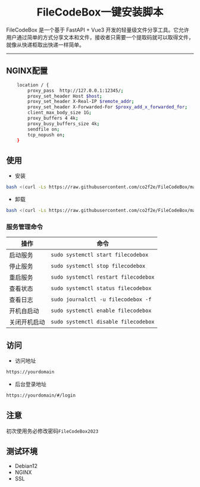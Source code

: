 <h1 align="center">
  FileCodeBox一键安装脚本
</h1>
FileCodeBox 是一个基于 FastAPI + Vue3 开发的轻量级文件分享工具。它允许用户通过简单的方式分享文本和文件，接收者只需要一个提取码就可以取得文件，就像从快递柜取出快递一样简单。

<hr>

## NGINX配置
```bash
    location / {
        proxy_pass  http://127.0.0.1:12345/;
        proxy_set_header Host $host;
        proxy_set_header X-Real-IP $remote_addr;
        proxy_set_header X-Forwarded-For $proxy_add_x_forwarded_for;
        client_max_body_size 1G; 
        proxy_buffers 4 4k; 
        proxy_busy_buffers_size 4k; 
        sendfile on;
        tcp_nopush on; 
    }
```
## 使用
* 安装
```bash
bash <(curl -Ls https://raw.githubusercontent.com/co2f2e/FileCodeBox/main/bash/install_filecodebox.sh)
```
* 卸载
```bash
bash <(curl -Ls https://raw.githubusercontent.com/co2f2e/FileCodeBox/main/bash/uninstall_filecodebox.sh)
```
### 服务管理命令
| 操作         | 命令                                                        |
|--------------|-------------------------------------------------------------|
| 启动服务     | ```sudo systemctl start filecodebox```                      |
| 停止服务     | ```sudo systemctl stop filecodebox```                       |
| 重启服务     | ```sudo systemctl restart filecodebox```                    |
| 查看状态     | ```sudo systemctl status filecodebox```                     |
| 查看日志     | ```sudo journalctl -u filecodebox -f```                     |
| 开机自启动   | ```sudo systemctl enable filecodebox```                     |
| 关闭开机启动 | ```sudo systemctl disable filecodebox```                    |
## 访问
* 访问地址
```bash
https://yourdomain
```
* 后台登录地址
```bash
https://yourdomain/#/login
```
## 注意
初次使用务必修改密码`FileCodeBox2023`
## 测试环境
* Debian12
* NGINX
* SSL
